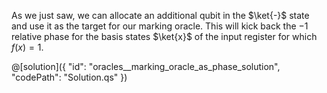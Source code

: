 As we just saw, we can allocate an additional qubit in the $\ket{-}$ state and use it as the target for our marking oracle.
This will kick back the $-1$ relative phase for the basis states $\ket{x}$ of the input register for which $f(x) = 1$.

@[solution]({
    "id": "oracles__marking_oracle_as_phase_solution",
    "codePath": "Solution.qs"
})
